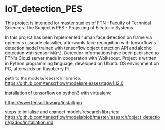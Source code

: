# IoT_detection_PES

This project is intended for master studies of FTN - Faculty of Technical Sciences. The Subject is PES - Projecting of Electonic Systems. 

In this project has been implemented human face detection on frame via opencv's cascade classifier, afterwards face recognition with tensorflow's detection model trained with tensorflow object detection API and alcohol detection with sensor MQ-2. Detection informations have been published to FTN's Cloud server made in cooperation with Wolkabout. Project is written in Python programming language, developed on Ubuntu OS environment on PC, afterwards on Raspberry Pi.

path to the models/research libraries:
https://github.com/tensorflow/models/releases/tag/v1.12.0

installation of tensorflow on python3 with virtualenv:

https://www.tensorflow.org/install/pip

steps to initialise and connect models/research libraries:
https://github.com/tensorflow/models/blob/master/research/object_detection/g3doc/installation.md
